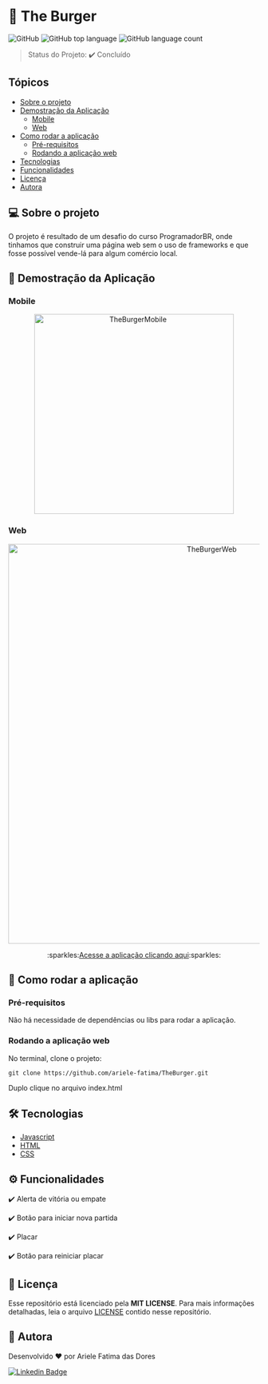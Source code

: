 # :hamburger: The Burger
![GitHub](https://img.shields.io/github/license/ariele-fatima/TheBurger?style=plastic)
![GitHub top language](https://img.shields.io/github/languages/top/ariele-fatima/TheBurger?style=plastic)
![GitHub language count](https://img.shields.io/github/languages/count/ariele-fatima/TheBurger?style=plastic)

> Status do Projeto: :heavy_check_mark: Concluído


## Tópicos 

* [Sobre o projeto](#-sobre-o-projeto)
* [Demostração da Aplicação](#-demostração-da-aplicação)
   * [Mobile](#mobile)
   * [Web](#web)
* [Como rodar a aplicação](#-como-rodar-a-aplicação)
  * [Pré-requisitos](#pré-requisitos)
  * [Rodando a aplicação web](#rodando-a-aplicação-web)
* [Tecnologias](#-tecnologias)
* [Funcionalidades](#-funcionalidades)
* [Licença](#-licença)
* [Autora](#-autora)


## 💻 Sobre o projeto


O projeto é resultado de um desafio do curso ProgramadorBR, onde tinhamos que construir uma página web sem o uso de frameworks e que fosse possível vende-lá para algum comércio local.


## 🎨 Demostração da Aplicação

### Mobile

<p align="center">
  <img alt="TheBurgerMobile" title="#TheBurgerMobile" src="./assets/images/demo/mobile.gif" width="400px">
</p>

### Web

<p align="center" style="display: flex; align-items: flex-start; justify-content: center;">
  <img alt="TheBurgerWeb" title="#TheBurgerWeb" src="./assets/images/demo/web.gif" width="800px">
</p>

<p align="center">
  :sparkles:<a align="center" href="https://ariele-fatima.github.io/TheBurger/">Acesse a aplicação clicando aqui</a>:sparkles:
</p>


## 🚀 Como rodar a aplicação

### Pré-requisitos
Não há necessidade de dependências ou libs para rodar a aplicação.

### Rodando a aplicação web
No terminal, clone o projeto: 

```
git clone https://github.com/ariele-fatima/TheBurger.git
```

Duplo clique no arquivo index.html


## 🛠 Tecnologias

- [Javascript](https://developer.mozilla.org/pt-BR/docs/Web/JavaScript)
- [HTML](https://developer.mozilla.org/pt-BR/docs/Web/HTML)
- [CSS](https://developer.mozilla.org/pt-BR/docs/Web/CSS)


## ⚙ Funcionalidades

:heavy_check_mark: Alerta de vitória ou empate

:heavy_check_mark: Botão para iniciar nova partida

:heavy_check_mark: Placar

:heavy_check_mark: Botão para reiniciar placar


## 📝 Licença

Esse repositório está licenciado pela **MIT LICENSE**. Para mais informações detalhadas, leia o arquivo [LICENSE](./LICENSE) contido nesse repositório.

## 🦸 Autora

Desenvolvido ❤️ por Ariele Fatima das Dores

[![Linkedin Badge](https://img.shields.io/badge/-Ariele-blue?style=flat-square&logo=Linkedin&logoColor=white&link=https://www.linkedin.com/in/ariele-fatima-057579191/)](https://www.linkedin.com/in/ariele-fatima-057579191/) 
